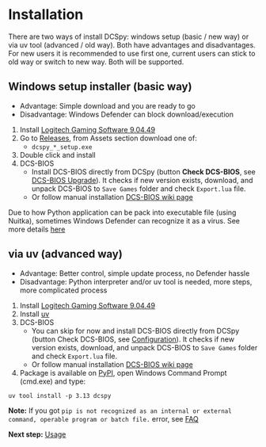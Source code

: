 # Installation
There are two ways of install DCSpy: windows setup (basic / new way) or via uv tool (advanced / old way). Both have advantages and  disadvantages. For new users it is recommended to use first one, current users can stick to old way or switch to new way. Both will be supported.

## Windows setup installer (basic way)
* Advantage: Simple download and you are ready to go
* Disadvantage: Windows Defender can block download/execution

1. Install [Logitech Gaming Software 9.04.49](https://support.logitech.com/software/lgs)
2. Go to [Releases](https://github.com/emcek/dcspy/releases), from Assets section download one of:
   * `dcspy_*_setup.exe`
3. Double click and install
4. DCS-BIOS
   * Install DCS-BIOS directly from DCSpy (button **Check DCS-BIOS**, see [DCS-BIOS Upgrade](upgrade.md#manual-procedure)).
     It checks if new version exists, download, and unpack DCS-BIOS to `Save Games` folder and check `Export.lua` file.
   * Or follow manual installation [DCS-BIOS wiki page](https://github.com/DCS-Skunkworks/DCSFlightpanels/wiki/Installation)

Due to how Python application can be pack into executable file (using Nuitka), sometimes Windows Defender can recognize it as a virus. See more details [here](defender.md)

## via uv (advanced way)
* Advantage: Better control, simple update process, no Defender hassle
* Disadvantage: Python interpreter and/or uv tool is needed, more steps, more complicated process

1. Install [Logitech Gaming Software 9.04.49](https://support.logitech.com/software/lgs)
2. Install [uv](https://github.com/astral-sh/uv)
3. DCS-BIOS
   * You can skip for now and install DCS-BIOS directly from DCSpy (button Check DCS-BIOS, see [Configuration](usage.md#configuration)).
     It checks if new version exists, download, and unpack DCS-BIOS to `Save Games` folder and check `Export.lua` file.
   * Or follow manual installation [DCS-BIOS wiki page](https://github.com/DCS-Skunkworks/DCSFlightpanels/wiki/Installation)
4. Package is available on [PyPI](https://pypi.org/project/dcspy/), open Windows Command Prompt (cmd.exe) and type:

```shell script
uv tool install -p 3.13 dcspy
```


**Note:** If you got `pip is not recognized as an internal or external command, operable program or batch file.` error, see [FAQ](faq.md)


**Next step:** [Usage](usage.md)
